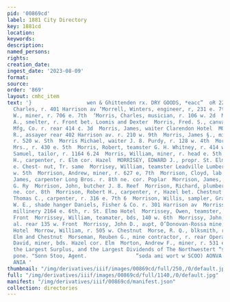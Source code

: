```yaml
---
pid: '00869cd'
label: 1881 City Directory
key: 1881cd
location: 
keywords: 
description: 
named_persons: 
rights: 
creation_date: 
ingest_date: '2023-08-09'
format: 
source: 
order: '869'
layout: cmhc_item
text: '}                  wen & Ghittenden rx. DRY GOODS, *eacc”  oR 221 MOR  forrell,
  Charles, r. 401 Harrison av ‘Morrell, Winters, engineer, r, 231 e. 7th forrin, John
  W., miner, r. 706 e. 7th  ‘Morris, Charles, musician, r. 106 w. 2d  Morris, Charles
  A., smelter, r. Front bet. Loomis and Dexter  Morris, Fred. S., canvasser Singer
  Mfg, Co. r. rear 414 ¢. 3d  Morris, James, waiter Clarendon Hotel  MORRIS, JAMES
  R., assayer rear 402 Harrison av. r. 210 w. 9th  Morris, James §., mining broker,
  r. 520 w. Sth  Morris Michael, waiter J. 8. Purdy, r. 128 w. 4th  Morris, N. C.
  Mrs., r. 430 e. 5th  Morris, Robert, teamster G. H. Whitney, r. 414 w. Elm  Morris,
  Samuel, tailor, r. 1164 6.24  Morris, William, miner, r. head e. 5th  Morris, William
  H., carpenter, r. Elm cor. Hazel  MORRISEY, EDWARD J., propr. St. Elmo Hotel 126
  e. Chest- nut, Tr. same  Morrisey, William, teamster Leadville Lumber Co. r. 140
  w. 5th  Morrison, Andrew, miner, r. 627 e, 7th  Morrison, Cloyd, lab. Grant Smelter  Morrison,
  James, carpenter Long Bros. r. 8th ne. cor. Poplar  Morrison, James, lab. D. & R.
  G. Ry  Morrison, John, butcher J. 8. Reef  Morrison, Richard, plumber, r. Poplar
  ne. cor. 8th  Morrison, Robert H., carpenter, r, Hazel bet. Chestnut and Elm  Morrison,
  Thomas C., carpenter, r. 316 e. 7th 6  Morrison, Willis, sampler, Grant Smelter  Morrison,
  W. E., shade hanger Daniels, Fisher & Co. r. 301 Harrison av  Morrissey, K. A, Miss,
  millinery 2164 e. 6th, r. St. Elmo Hotel  Morrissey, Owen, teamster, bds. 211 w.
  Front  Morrissey, William, teamater, bds, 140 w. 6th  Morrissy, John, miner, bds.
  al. rear 135 w. Front  Morrissy, John D., aupt, O’Donovan-Rossa mine, bds. St. Elmo
  Hotel  Morrow, William, r. 505 w. Chestnut  Morse, R. Q., blksmith, r. Hemlock bet.
  Elm and Chestnut  Morseman, Reuben G., mine contractor, r. rear Opera House  Mort,
  David, miner, bds. Hazel cor. Elm  Morton, Andrew F., miner, r. 531 e. 6th  ry lias
  the Largest Surplus, and the Largest Dividends of The Northwestert “sy dite ior
  pone. "Sonn Stoo, Agent.                “soda ami wort w SCOO) AONVA UNV SHOV''T
  ANIA '
thumbnail: "/img/derivatives/iiif/images/00869cd/full/250,/0/default.jpg"
full: "/img/derivatives/iiif/images/00869cd/full/1140,/0/default.jpg"
manifest: "/img/derivatives/iiif/00869cd/manifest.json"
collection: directories
---
```

